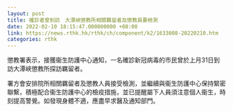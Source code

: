 ```yaml
---
layout: post
title: 確診者曾到訪　大潭峽懲教所相關羈留者及懲教員要檢測
date: 2022-02-10 18:15:47.000000000 +08:00
link: https://news.rthk.hk/rthk/ch/component/k2/1633008-20220210.htm
categories: rthk
---
```


懲教署表示，接獲衞生防護中心通知，一名確診新冠病毒的市民曾於上月31日到訪大潭峽懲教所探訪羈留者。

署方會安排院所相關羈留者及懲教人員接受檢測，並繼續與衞生防護中心保持緊密聯繫，積極配合衞生防護中心的檢疫措施，並已提醒屬下人員須注意個人衞生，時刻提高警覺。如發現身體不適，應盡早求醫及通知部門。
